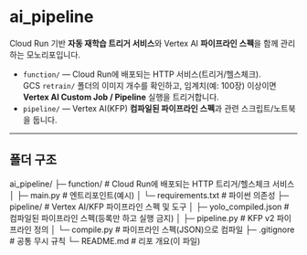 # ai_pipeline

Cloud Run 기반 **자동 재학습 트리거 서비스**와 Vertex AI **파이프라인 스펙**을 함께 관리하는 모노리포입니다.

- `function/` — Cloud Run에 배포되는 HTTP 서비스(트리거/헬스체크).  
  GCS `retrain/` 폴더의 이미지 개수를 확인하고, 임계치(예: 100장) 이상이면 **Vertex AI Custom Job / Pipeline** 실행을 트리거합니다.
- `pipeline/` — Vertex AI(KFP) **컴파일된 파이프라인 스펙**과 관련 스크립트/노트북을 둡니다.  

---

## 폴더 구조

ai_pipeline/
├─ function/                 # Cloud Run에 배포되는 HTTP 트리거/헬스체크 서비스
│  ├─ main.py               # 엔트리포인트(예시)
│  └─ requirements.txt      # 파이썬 의존성
├─ pipeline/                # Vertex AI/KFP 파이프라인 스펙 및 도구
│  ├─ yolo_compiled.json    # 컴파일된 파이프라인 스펙(등록만 하고 실행 금지)
│  ├─ pipeline.py           # KFP v2 파이프라인 정의
│  └─ compile.py         # 파이프라인 스펙(JSON)으로 컴파일
├─ .gitignore               # 공통 무시 규칙
└─ README.md                # 리포 개요(이 파일)

